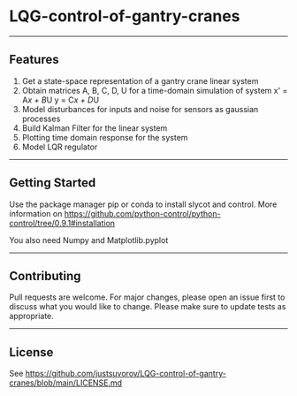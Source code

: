 # LQG-control-of-gantry-cranes
_____
## Features
1. Get a state-space representation of a gantry crane linear system
2. Obtain matrices A, B, C, D, U for a time-domain simulation of system
x' = A*x + B*U 
y = C*x + D*U
3. Model disturbances for inputs and noise for sensors as gaussian processes
4. Build Kalman Filter for the linear system
5. Plotting time domain response for the system
6. Model LQR regulator
____
## Getting Started
Use the package manager pip or conda to install slycot and control.
More information on https://github.com/python-control/python-control/tree/0.9.1#installation

You also need Numpy and Matplotlib.pyplot
___
## Contributing
Pull requests are welcome. For major changes, please open an issue first to discuss what you would like to change.
Please make sure to update tests as appropriate.
___
## License
See https://github.com/justsuvorov/LQG-control-of-gantry-cranes/blob/main/LICENSE.md
